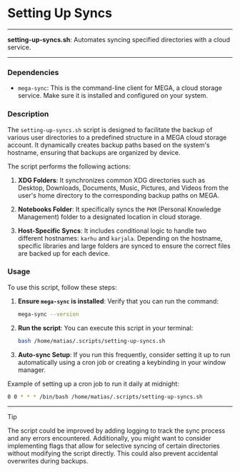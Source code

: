 # Setting Up Syncs

---

**setting-up-syncs.sh**: Automates syncing specified directories with a cloud service.

---

### Dependencies

- `mega-sync`: This is the command-line client for MEGA, a cloud storage service. Make sure it is installed and configured on your system.

### Description

The `setting-up-syncs.sh` script is designed to facilitate the backup of various user directories to a predefined structure in a MEGA cloud storage account. It dynamically creates backup paths based on the system's hostname, ensuring that backups are organized by device.

The script performs the following actions:

1. **XDG Folders**: It synchronizes common XDG directories such as Desktop, Downloads, Documents, Music, Pictures, and Videos from the user's home directory to the corresponding backup paths on MEGA.
   
2. **Notebooks Folder**: It specifically syncs the `PKM` (Personal Knowledge Management) folder to a designated location in cloud storage.

3. **Host-Specific Syncs**: It includes conditional logic to handle two different hostnames: `karhu` and `karjala`. Depending on the hostname, specific libraries and large folders are synced to ensure the correct files are backed up for each device.

### Usage

To use this script, follow these steps:

1. **Ensure `mega-sync` is installed**: Verify that you can run the command:
   ```bash
   mega-sync --version
   ```

2. **Run the script**: You can execute this script in your terminal:
   ```bash
   bash /home/matias/.scripts/setting-up-syncs.sh
   ```

3. **Auto-sync Setup**: If you run this frequently, consider setting it up to run automatically using a cron job or creating a keybinding in your window manager.

Example of setting up a cron job to run it daily at midnight:
```bash
0 0 * * * /bin/bash /home/matias/.scripts/setting-up-syncs.sh
```

---

> [!TIP] 
> The script could be improved by adding logging to track the sync process and any errors encountered. Additionally, you might want to consider implementing flags that allow for selective syncing of certain directories without modifying the script directly. This could also prevent accidental overwrites during backups.